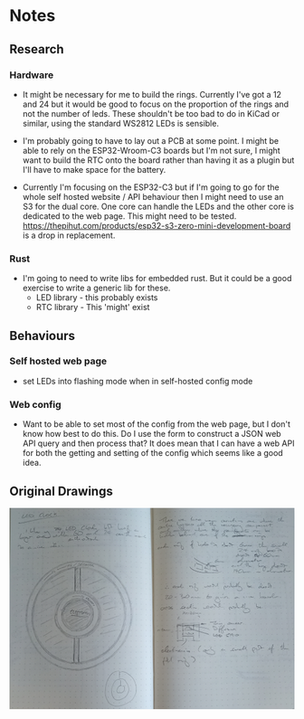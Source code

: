# Notes

## Research

### Hardware

* It might be necessary for me to build the rings. Currently I've got a 12 and 24 but it would be good to focus on the proportion of the rings and not the number of leds. These shouldn't be too bad to do in KiCad or similar, using the standard WS2812 LEDs is sensible.

* I'm probably going to have to lay out a PCB at some point. I might be able to rely on the ESP32-Wroom-C3 boards but I'm not sure, I might want to build the RTC onto the board rather than having it as a plugin but I'll have to make space for the battery.

* Currently I'm focusing on the ESP32-C3 but if I'm going to go for the whole self hosted website / API behaviour then I might need to use an S3 for the dual core. One core can handle the LEDs and the other core is dedicated to the web page. This might need to be tested. https://thepihut.com/products/esp32-s3-zero-mini-development-board is a drop in replacement.

### Rust 

* I'm going to need to write libs for embedded rust. But it could be a good exercise to write a generic lib for these.
  * LED library - this probably exists
  * RTC library - This 'might' exist

## Behaviours

### Self hosted web page

* set LEDs into flashing mode when in self-hosted config mode

### Web config

* Want to be able to set most of the config from the web page, but I don't know how best to do this. Do I use the form to construct a JSON web API query and then process that? It does mean that I can have a web API for both the getting and setting of the config which seems like a good idea.

## Original Drawings 

![original drawings](./images/notebook_notes.jpg)

